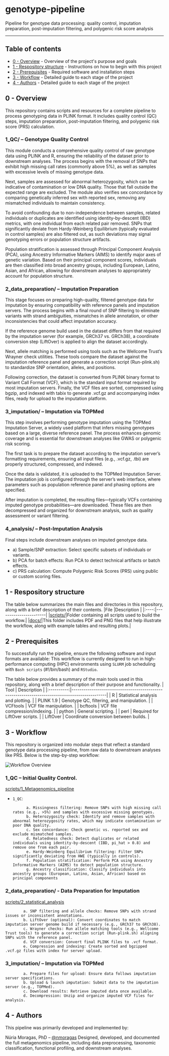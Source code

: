 # genotype-pipeline
<p align="left">
Pipeline for genotype data processing: quality control, imputation preparation, post-imputation filtering, and polygenic risk score analysis
</p>

---
## Table of contents

- [0 - Overview](#over) - Overview of the project's purpose and goals
- [1 - Respository structure](#rep_stru) - Instructions on how to begin with this project
- [2 - Prerequisites](#prere) - Required software and installation steps 
- [3 - Workflow](#workflow) - Detailed guide to each stage of the project
- [4 - Authors](#authors) - Detailed guide to each stage of the project 


## 0 - Overview <a name = "over"></a>

This repository contains scripts and resources for a complete pipeline to process genotyping data in PLINK format. 
It includes quality control (QC) steps, imputation preparation, post-imputation filtering, and polygenic risk score (PRS) calculation.

### 1_QC/ – Genotype Quality Control
This module conducts a comprehensive quality control of raw genotype data using PLINK and R, ensuring the reliability of the dataset prior to downstream analyses. 
The process begins with the removal of SNPs that exhibit high missing call rates (commonly above 5%), as well as samples with excessive levels of missing genotype data.

Next, samples are assessed for abnormal heterozygosity, which can be indicative of contamination or low DNA quality. Those that fall outside the expected range are excluded. 
The module also verifies sex concordance by comparing genetically inferred sex with reported sex, removing any mismatched individuals to maintain consistency.

To avoid confounding due to non-independence between samples, related individuals or duplicates are identified using identity-by-descent (IBD) metrics, with one individual from each related pair removed. 
SNPs that significantly deviate from Hardy-Weinberg Equilibrium (typically evaluated in control samples) are also filtered out, as such deviations may signal genotyping errors or population structure artifacts.

Population stratification is assessed through Principal Component Analysis (PCA), using Ancestry Informative Markers (AIMS) to identify major axes of genetic variation. 
Based on their principal component scores, individuals are then classified into broad ancestry groups, including European, Latino, Asian, and African, allowing for downstream analyses to appropriately account for population structure.



### 2_data_preparation/ – Imputation Preparation
This stage focuses on preparing high-quality, filtered genotype data for imputation by ensuring compatibility with reference panels and imputation servers. 
The process begins with a final round of SNP filtering to eliminate variants with strand ambiguities, mismatches in allele annotation, or other inconsistencies that could affect imputation accuracy.

If the reference genome build used in the dataset differs from that required by the imputation server (for example, GRCh37 vs. GRCh38), a coordinate conversion step (LiftOver) is applied to align the dataset accordingly.

Next, allele matching is performed using tools such as the Wellcome Trust’s Wrayner check utilities. 
These tools compare the dataset against the imputation reference panel and generate a correction script (Run-plink.sh) to standardize SNP orientation, alleles, and positions.

Following correction, the dataset is converted from PLINK binary format to Variant Call Format (VCF), which is the standard input format required by most imputation servers. 
Finally, the VCF files are sorted, compressed using bgzip, and indexed with tabix to generate .vcf.gz and accompanying index files, ready for upload to the imputation platform.



### 3_imputation/ – Imputation via TOPMed
This step involves performing genotype imputation using the TOPMed Imputation Server, a widely used platform that infers missing genotypes based on a large, diverse reference panel. 
The process enhances genomic coverage and is essential for downstream analyses like GWAS or polygenic risk scoring.

The first task is to prepare the dataset according to the imputation server’s formatting requirements, ensuring all input files (e.g., .vcf.gz, .tbi) are properly structured, compressed, and indexed.

Once the data is validated, it is uploaded to the TOPMed Imputation Server. 
The imputation job is configured through the server’s web interface, where parameters such as population reference panel and phasing options are specified.

After imputation is completed, the resulting files—typically VCFs containing imputed genotype probabilities—are downloaded. 
These files are then decompressed and organized for downstream analysis, such as quality assessment or variant filtering.



### 4_analysis/ – Post-Imputation Analysis
Final steps include downstream analyses on imputed genotype data.

- a) Sample/SNP extraction: Select specific subsets of individuals or variants.
- b) PCA for batch effects: Run PCA to detect technical artifacts or batch effects.
- c) PRS calculation: Compute Polygenic Risk Scores (PRS) using public or custom scoring files.


## 1 - Respository structure <a name = "rep_stru"></a>

The table below summarizes the main files and directories in this repository, along with a brief description of their contents.
|File  |Description            |
|:----:|-----------------------|
|[scripts/](scripts/)|Folder containing all scripts used to build the workflow.|
|[docs/](docs/)|This folder includes PDF and PNG files that help illustrate the workflow, along with example tables and resulting plots.|



## 2 - Prerequisites <a name = "prere"></a>
To successfully run the pipeline, ensure the following software and input formats are available:
This workflow is currently designed to run in high-performance computing (HPC) environments using `SLURM` job scheduling with `Bash scripts` (#!/bin/bash) and `RStudio`.

The table below provides a summary of the main tools used in this repository, along with a brief description of their purpose and functionality.
| Tool       | Description                                                                                   |
|:----------:|-----------------------------------------------------------------------------------------------|
| R    | Statistical analysis and plotting. |
| PLINK 1.9     | Genotype QC, filtering, and manipulation. |
| VCFtools    | VCF file manipulation.      |
| bcftools   | VCF file compression/indexing.     |
| python     | General scripting.                                   |
| perl    | Required for LiftOver scripts.     |
| LiftOver   | Coordinate conversion between builds.      |


## 3 - Workflow <a name = "workflow"></a>

This repository is organized into modular steps that reflect a standard genotype data processing pipeline, from raw data to downstream analyses like PRS. Below is the step-by-step workflow:


![Workflow Overview](docs/Workflow.png)


### 1_QC – Initial Quality Control.

[scripts/1_Metagenomics_pipeline](scripts/1_Metagenomics_pipeline)

- `1_QC`:

            a. Missingness filtering: Remove SNPs with high missing call rates (e.g., >5%) and samples with excessive missing genotypes.
            b. Heterozygosity check: Identify and remove samples with abnormal heterozygosity rates, which may indicate contamination or poor DNA quality.
            c. Sex concordance: Check genetic vs. reported sex and exclude mismatched samples.
            d. Relatedness check: Detect duplicates or related individuals using identity-by-descent (IBD, pi_hat > 0.8) and remove one from each pair.
            e. Hardy-Weinberg Equilibrium filtering: Filter SNPs significantly deviating from HWE (typically in controls).
            f. Population stratification: Perform PCA using Ancestry Informative Markers (AIMS) to detect population structure.
            g. Ancestry classification: Classify individuals into ancestry groups (European, Latino, Asian, African) based on principal components


### 2_data_preparation/ - Data Preparation for Imputation

[scripts/2_statistical_analysis](scripts/2_statistical_analysis)

            a. SNP filtering and allele checks: Remove SNPs with strand issues or inconsistent annotations.
            b. LiftOver (optional): Convert coordinates to match imputation server genome build if necessary (e.g., GRCh37 to GRCh38).
            c. Wrayner checks: Run allele matching tools (e.g., Wellcome Trust tools) to generate a correction script (Run-plink.sh) aligning SNPs with the reference panel.
            d. VCF conversion: Convert final PLINK files to .vcf format.
            e. Compression and indexing: Create sorted and bgzipped .vcf.gz files with index for server upload.

### 3_imputation/ – Imputation via TOPMed

            a. Prepare files for upload: Ensure data follows imputation server specifications.
            b. Upload & launch imputation: Submit data to the imputation server (e.g., TOPMed).
            c. Download results: Retrieve imputed data once available.
            d. Decompression: Unzip and organize imputed VCF files for analysis.



## 4 - Authors <a name = "authors"></a>
This pipeline was primarily developed and implemented by:

Núria Moragas, PhD – [@nmoragas](https://github.com/nmoragas)
Designed, developed, and documented the full metagenomics pipeline, including data preprocessing, taxonomic classification, functional profiling, and downstream analyses.


